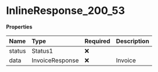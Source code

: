 # InlineResponse_200_53

**Properties**

| Name   | Type            | Required | Description |
| :----- | :-------------- | :------- | :---------- |
| status | Status1         | ❌       |             |
| data   | InvoiceResponse | ❌       | Invoice     |

